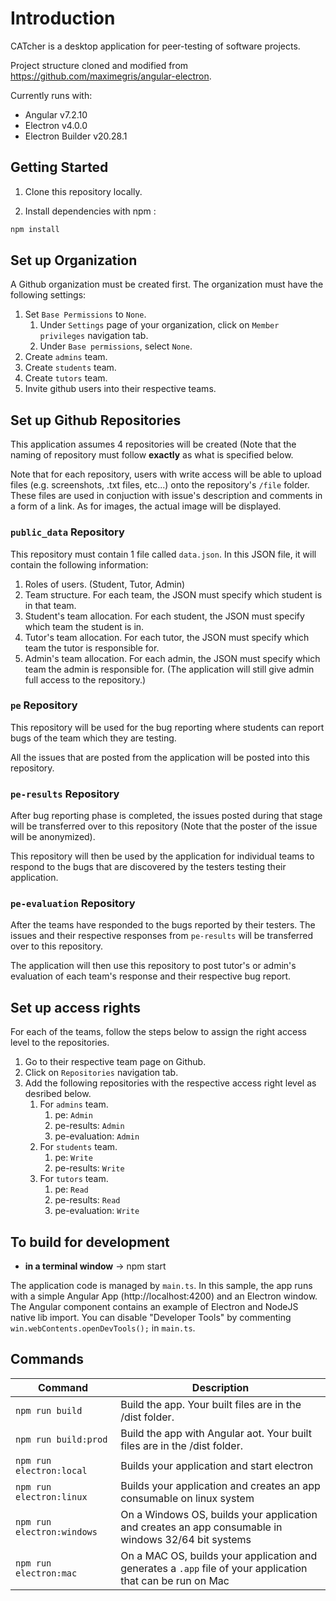 # Introduction

CATcher is a desktop application for peer-testing of software projects.

Project structure cloned and modified from https://github.com/maximegris/angular-electron.

Currently runs with:

- Angular v7.2.10
- Electron v4.0.0
- Electron Builder v20.28.1

## Getting Started

1. Clone this repository locally.

2. Install dependencies with npm :

``` bash
npm install
```
## Set up Organization
A Github organization must be created first. The organization must have the following settings:
1. Set `Base Permissions` to `None`.
    1. Under `Settings` page of your organization, click on `Member privileges` navigation tab.
    2. Under `Base permissions`, select `None`.
2. Create `admins` team.
3. Create `students` team.
4. Create `tutors` team.
5. Invite github users into their respective teams. 


## Set up Github Repositories
This application assumes 4 repositories will be created (Note that the naming of repository must follow **exactly** as what is specified below.

Note that for each repository, users with write access will be able to upload files (e.g. screenshots, .txt files, etc...) onto the repository's `/file` folder. These files are used in conjuction with issue's description and comments in a form of a link. As for images, the actual image will be displayed.

### `public_data` Repository
This repository must contain 1 file called `data.json`. In this JSON file, it will contain the following information:
1. Roles of users. (Student, Tutor, Admin)
2. Team structure. For each team, the JSON must specify which student is in that team.
3. Student's team allocation. For each student, the JSON must specify which team the student is in.
4. Tutor's team allocation. For each tutor, the JSON must specify which team the tutor is responsible for.
5. Admin's team allocation. For each admin, the JSON must specify which team the admin is responsible for. (The application will still give admin full access to the repository.)
### `pe` Repository
This repository will be used for the bug reporting where students can report bugs of the team which they are testing.

All the issues that are posted from the application will be posted into this repository.

### `pe-results` Repository
After bug reporting phase is completed, the issues posted during that stage will be transferred over to this repository (Note that the poster of the issue will be anonymized).

This repository will then be used by the application for individual teams to respond to the bugs that are discovered by the testers testing their application.

### `pe-evaluation` Repository
After the teams have responded to the bugs reported by their testers. The issues and their respective responses from `pe-results` will be transferred over to this repository. 

The application will then use this repository to post tutor's or admin's evaluation of each team's response and their respective bug report.

## Set up access rights
For each of the teams, follow the steps below to assign the right access level to the repositories. 
1. Go to their respective team page on Github.
2. Click on `Repositories` navigation tab.
3. Add the following repositories with the respective access right level as desribed below.
    1. For `admins` team.
        1. pe: `Admin`
        2. pe-results: `Admin`
        3. pe-evaluation: `Admin`
    2. For `students` team.
        1. pe: `Write`
        2. pe-results: `Write`
    3. For `tutors` team.
        1. pe: `Read`
        2. pe-results: `Read`
        3. pe-evaluation: `Write`

## To build for development

- **in a terminal window** -> npm start

The application code is managed by `main.ts`. In this sample, the app runs with a simple Angular App (http://localhost:4200) and an Electron window.
The Angular component contains an example of Electron and NodeJS native lib import.
You can disable "Developer Tools" by commenting `win.webContents.openDevTools();` in `main.ts`.

## Commands

|Command|Description|
|--|--|
|`npm run build`| Build the app. Your built files are in the /dist folder. |
|`npm run build:prod`| Build the app with Angular aot. Your built files are in the /dist folder. |
|`npm run electron:local`| Builds your application and start electron
|`npm run electron:linux`| Builds your application and creates an app consumable on linux system |
|`npm run electron:windows`| On a Windows OS, builds your application and creates an app consumable in windows 32/64 bit systems |
|`npm run electron:mac`|  On a MAC OS, builds your application and generates a `.app` file of your application that can be run on Mac |
